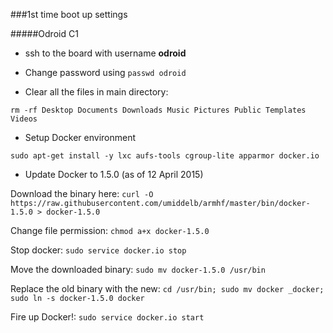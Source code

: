 ###1st time boot up settings

#####Odroid C1

- ssh to the board with username **odroid**

- Change password using `passwd odroid`

- Clear all the files in main directory:

`rm -rf Desktop Documents Downloads Music Pictures Public Templates Videos`

- Setup Docker environment

`sudo apt-get install -y lxc aufs-tools cgroup-lite apparmor docker.io`

- Update Docker to 1.5.0 (as of 12 April 2015)

Download the binary here: `curl -O https://raw.githubusercontent.com/umiddelb/armhf/master/bin/docker-1.5.0 > docker-1.5.0`

Change file permission: `chmod a+x docker-1.5.0`

Stop docker: `sudo service docker.io stop`

Move the downloaded binary: `sudo mv docker-1.5.0 /usr/bin`

Replace the old binary with the new: `cd /usr/bin; sudo mv docker _docker; sudo ln -s docker-1.5.0 docker`

Fire up Docker!: `sudo service docker.io start`
